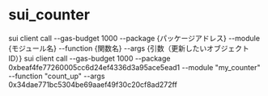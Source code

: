 # sui_counter

sui client call --gas-budget 1000 --package {パッケージアドレス} --module {モジュール名} --function {関数名} --args {引数（更新したいオブジェクト ID）}
sui client call --gas-budget 1000 --package 0xbeaf4fe77260005cc6d24ef4336d3a95ace5ead1 --module "my_counter" --function "count_up" --args 0x34dae771bc5304be69aaef49f30c20cf8ad272ff
